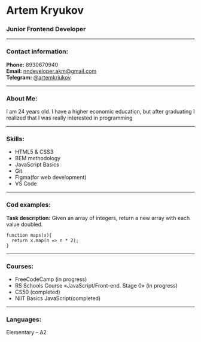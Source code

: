 # Artem Kryukov
### Junior Frontend Developer
----  

### Contact information:
 **Phone:** 8930670940  
 **Email:** nndeveloper.akm@gmail.com   
 **Telegram:** [@artemkriukov](https://t.me/artemkriukov) 

---
### About Me:

I am 24 years old. I have a higher economic education, but after graduating I realized that I was really interested in programming

---

### Skills:
 * HTML5 & CSS3
 * BEM methodology
 * JavaScript Basics
 * Git
 * Figma(for web development)
 * VS Code

---

### Cod examples:
 **Task description:** Given an array of integers, return a new array with each value doubled.
 ```
 function maps(x){
   return x.map(n => n * 2);
 }
 ```

---

### Courses:
 * FreeCodeCamp (in progress)
 * RS Schools Course «JavaScript/Front-end. Stage 0» (in progress)
 * CS50 (completed)
 * NIIT Basics JavaScript(completed)

---

### Languages:
 Elementary – А2
